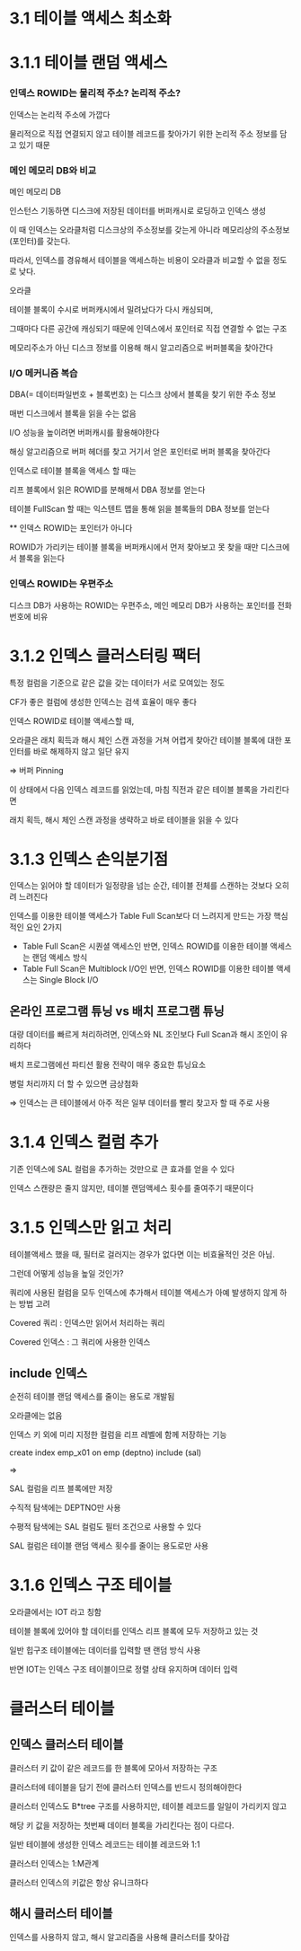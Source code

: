 # 3.1 테이블 액세스 최소화

# 3.1.1 테이블 랜덤 액세스

### 인덱스 ROWID는 물리적 주소? 논리적 주소?

인덱스는 논리적 주소에 가깝다

물리적으로 직접 연결되지 않고 테이블 레코드를 찾아가기 위한 논리적 주소 정보를 담고 있기 때문

### 메인 메모리 DB와 비교

메인 메모리 DB

인스턴스 기동하면 디스크에 저장된 데이터를 버퍼캐시로 로딩하고 인덱스 생성

이 때 인덱스는 오라클처럼 디스크상의 주소정보를 갖는게 아니라 메모리상의 주소정보 (포인터)를 갖는다.

따라서, 인덱스를 경유해서 테이블을 액세스하는 비용이 오라클과 비교할 수 없을 정도로 낮다.

오라클

테이블 블록이 수시로 버퍼캐시에서 밀려났다가 다시 캐싱되며,

그때마다 다른 공간에 캐싱되기 때문에 인덱스에서 포인터로 직접 연결할 수 없는 구조

메모리주소가 아닌 디스크 정보를 이용해 해시 알고리즘으로 버퍼블록을 찾아간다

### I/O 메커니즘 복습

DBA(= 데이터파일번호 + 블록번호) 는 디스크 상에서 블록을 찾기 위한 주소 정보

매번 디스크에서 블록을 읽을 수는 없음

I/O 성능을 높이려면 버퍼캐시를 활용해야한다

해싱 알고리즘으로 버퍼 헤더를 찾고 거기서 얻은 포인터로 버퍼 블록을 찾아간다

인덱스로 테이블 블록을 액세스 할 때는 

리프 블록에서 읽은 ROWID를 분해해서 DBA 정보를 얻는다

테이블 FullScan 할 때는 익스텐트 맵을 통해 읽을 블록들의 DBA 정보를 얻는다

** 인덱스 ROWID는 포인터가 아니다 

ROWID가 가리키는 테이블 블록을 버퍼캐시에서 먼저 찾아보고 못 찾을 때만 디스크에서 블록을 읽는다

### 인덱스 ROWID는 우편주소

디스크 DB가 사용하는 ROWID는 우편주소, 메인 메모리 DB가 사용하는 포인터를 전화번호에 비유 

# 3.1.2 인덱스 클러스터링 팩터

특정 컬럼을 기준으로 같은 값을 갖는 데이터가 서로 모여있는 정도

CF가 좋은 컬럼에 생성한 인덱스는 검색 효율이 매우 좋다

인덱스 ROWID로 테이블 액세스할 때,

오라클은 래치 획득과 해시 체인 스캔 과정을 거쳐 어렵게 찾아간 테이블 블록에 대한 포인터를 바로 해제하지 않고 일단 유지

⇒ 버퍼 Pinning

이 상태에서 다음 인덱스 레코드를 읽었는데, 마침 직전과 같은 테이블 블록을 가리킨다면

래치 획득, 해시 체인 스캔 과정을 생략하고 바로 테이블을 읽을 수 있다

# 3.1.3 인덱스 손익분기점

인덱스는 읽어야 할 데이터가 일정량을 넘는 순간, 테이블 전체를 스캔하는 것보다 오히려 느려진다 

인덱스를 이용한 테이블 액세스가 Table Full Scan보다 더 느려지게 만드는 가장 핵심적인 요인 2가지

- Table Full Scan은 시퀀셜 액세스인 반면, 인덱스 ROWID를 이용한 테이블 액세스는 랜덤 액세스 방식
- Table Full Scan은 Multiblock I/O인 반면, 인덱스 ROWID를 이용한 테이블 액세스는 Single Block I/O

## 온라인 프로그램 튜닝 vs 배치 프로그램 튜닝

대량 데이터를 빠르게 처리하려면, 인덱스와 NL 조인보다 Full Scan과 해시 조인이 유리하다 

배치 프로그램에선 파티션 활용 전략이 매우 중요한 튜닝요소

병럴 처리까지 더 할 수 있으면 금상첨화 

⇒ 인덱스는 큰 테이블에서 아주 적은 일부 데이터를 빨리 찾고자 할 때 주로 사용 

# 3.1.4 인덱스 컬럼 추가

기존 인덱스에 SAL 컬럼을 추가하는 것만으로 큰 효과를 얻을 수 있다

인덱스 스캔량은 줄지 않지만, 테이블 랜덤액세스 횟수를 줄여주기 때문이다

# 3.1.5 인덱스만 읽고 처리

테이블액세스 했을 때, 필터로 걸러지는 경우가 없다면 이는 비효율적인 것은 아님.

그런데 어떻게 성능을 높일 것인가? 

쿼리에 사용된 컬럼을 모두 인덱스에 추가해서 테이블 액세스가 아예 발생하지 않게 하는 방법 고려 

Covered 쿼리 : 인덱스만 읽어서 처리하는 쿼리 

Covered 인덱스 : 그 쿼리에 사용한 인덱스

## include 인덱스

순전히 테이블 랜덤 액세스를 줄이는 용도로 개발됨 

오라클에는 없음

인덱스 키 외에 미리 지정한 컬럼을 리프 레벨에 함께 저장하는 기능 

create index emp_x01 on emp (deptno) include (sal)

⇒

SAL 컬럼을 리프 블록에만 저장

수직적 탐색에는 DEPTNO만 사용

수평적 탐색에는 SAL 컬럼도 필터 조건으로 사용할 수 있다

SAL 컬럼은 테이블 랜덤 액세스 횟수를 줄이는 용도로만 사용 

# 3.1.6 인덱스 구조 테이블

오라클에서는 IOT 라고 칭함 

테이블 블록에 있어야 할 데이터를 인덱스 리프 블록에 모두 저장하고 있는 것

일반 힙구조 테이블에는 데이터를 입력할 땐 랜덤 방식 사용 

반면 IOT는 인덱스 구조 테이블이므로 정렬 상태 유지하며 데이터 입력 

# 클러스터 테이블

## 인덱스 클러스터 테이블

클러스터 키 값이 같은 레코드를 한 블록에 모아서 저장하는 구조 

클러스터에 테이블을 담기 전에 클러스터 인덱스를 반드시 정의해야한다 

클러스터 인덱스도 B*tree 구조를 사용하지만, 테이블 레코드를 일일이 가리키지 않고 

해당 키 값을 저장하는 첫번째 데이터 블록을 가리킨다는 점이 다르다.

일반 테이블에 생성한 인덱스 레코드는 테이블 레코드와 1:1

클러스터 인덱스는 1:M관계 

클러스터 인덱스의 키값은 항상 유니크하다 

## 해시 클러스터 테이블

인덱스를 사용하지 않고, 해시 알고리즘을 사용해 클러스터를 찾아감